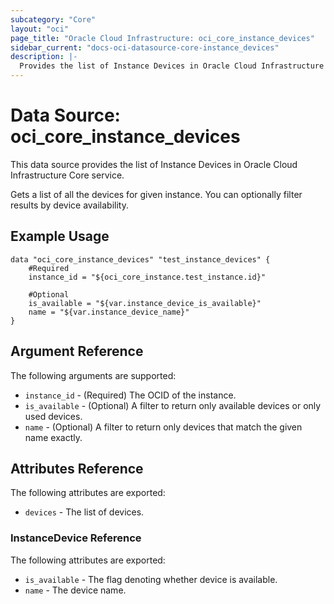 ```yaml
---
subcategory: "Core"
layout: "oci"
page_title: "Oracle Cloud Infrastructure: oci_core_instance_devices"
sidebar_current: "docs-oci-datasource-core-instance_devices"
description: |-
  Provides the list of Instance Devices in Oracle Cloud Infrastructure Core service
---
```


# Data Source: oci_core_instance_devices
This data source provides the list of Instance Devices in Oracle Cloud Infrastructure Core service.

Gets a list of all the devices for given instance. You can optionally filter results by device availability.

## Example Usage

```hcl
data "oci_core_instance_devices" "test_instance_devices" {
	#Required
	instance_id = "${oci_core_instance.test_instance.id}"

	#Optional
	is_available = "${var.instance_device_is_available}"
	name = "${var.instance_device_name}"
}
```

## Argument Reference

The following arguments are supported:

* `instance_id` - (Required) The OCID of the instance.
* `is_available` - (Optional) A filter to return only available devices or only used devices. 
* `name` - (Optional) A filter to return only devices that match the given name exactly. 


## Attributes Reference

The following attributes are exported:

* `devices` - The list of devices.

### InstanceDevice Reference

The following attributes are exported:

* `is_available` - The flag denoting whether device is available.
* `name` - The device name.

